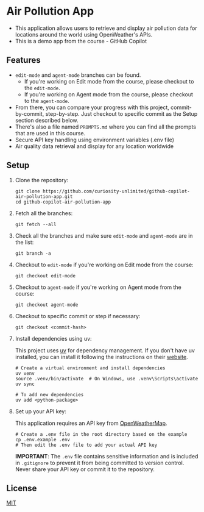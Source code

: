 # Air Pollution App
- This application allows users to retrieve and display air pollution data for locations around the world using OpenWeather's APIs.
- This is a demo app from the course - GitHub Copilot

## Features
- `edit-mode` and `agent-mode` branches can be found.
    - If you're working on Edit mode from the course, please checkout to the `edit-mode`.
    - If you're working on Agent mode from the course, please checkout to the `agent-mode`.
- From there, you can compare your progress with this project, commit-by-commit, step-by-step. Just checkout to specific commit as the Setup section described below.
- There's also a file named `PROMPTS.md` where you can find all the prompts that are used in this course.
- Secure API key handling using environment variables (.env file)
- Air quality data retrieval and display for any location worldwide

## Setup

1. Clone the repository:
   ```
   git clone https://github.com/curiosity-unlimited/github-copilot-air-pollution-app.git
   cd github-copilot-air-pollution-app
   ```

2. Fetch all the branches:
    ```
    git fetch --all
    ```

3. Check all the branches and make sure `edit-mode` and `agent-mode` are in the list:
    ```
    git branch -a
    ```

4. Checkout to `edit-mode` if you're working on Edit mode from the course:
    ```
    git checkout edit-mode
    ```

5. Checkout to `agent-mode` if you're working on Agent mode from the course:
    ```
    git checkout agent-mode
    ```

6. Checkout to specific commit or step if necessary:
    ```
    git checkout <commit-hash>
    ```

7. Install dependencies using uv:
    
    This project uses [uv](https://docs.astral.sh/uv/) for dependency management. If you don't have uv installed, you can install it following the instructions on their [website](https://docs.astral.sh/uv/installation/).
    
    ```
    # Create a virtual environment and install dependencies
    uv venv
    source .venv/bin/activate  # On Windows, use .venv\Scripts\activate
    uv sync
    
    # To add new dependencies
    uv add <python-package>
    ```

8. Set up your API key:

    This application requires an API key from [OpenWeatherMap](https://openweathermap.org/). 
    
    ```
    # Create a .env file in the root directory based on the example
    cp .env.example .env
    # Then edit the .env file to add your actual API key
    ```
    
    **IMPORTANT**: The `.env` file contains sensitive information and is included in `.gitignore` to prevent it from being committed to version control. Never share your API key or commit it to the repository.

## License

[MIT](LICENSE)
